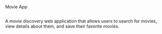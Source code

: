 # 
Movie App
## 
A movie discovery web application that allows users to search for movies, view details about them, and save their favorite movies.
##
